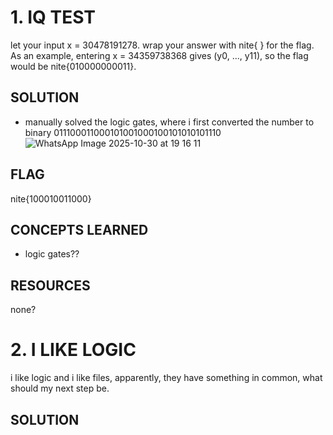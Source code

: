 # 1. IQ TEST 
let your input x = 30478191278.
wrap your answer with nite{ } for the flag.
As an example, entering x = 34359738368 gives (y0, ..., y11), so the flag would be nite{010000000011}.

## SOLUTION 
- manually solved the logic gates, where i first converted the number to binary 011100011000101001000100101010101110
![WhatsApp Image 2025-10-30 at 19 16 11](https://github.com/user-attachments/assets/0d790570-e70e-47e8-91e4-b6fdec607b20)

## FLAG 
nite{100010011000}

## CONCEPTS LEARNED 
- logic gates??

## RESOURCES
none?

# 2. I LIKE LOGIC 
i like logic and i like files, apparently, they have something in common, what should my next step be.

## SOLUTION 



